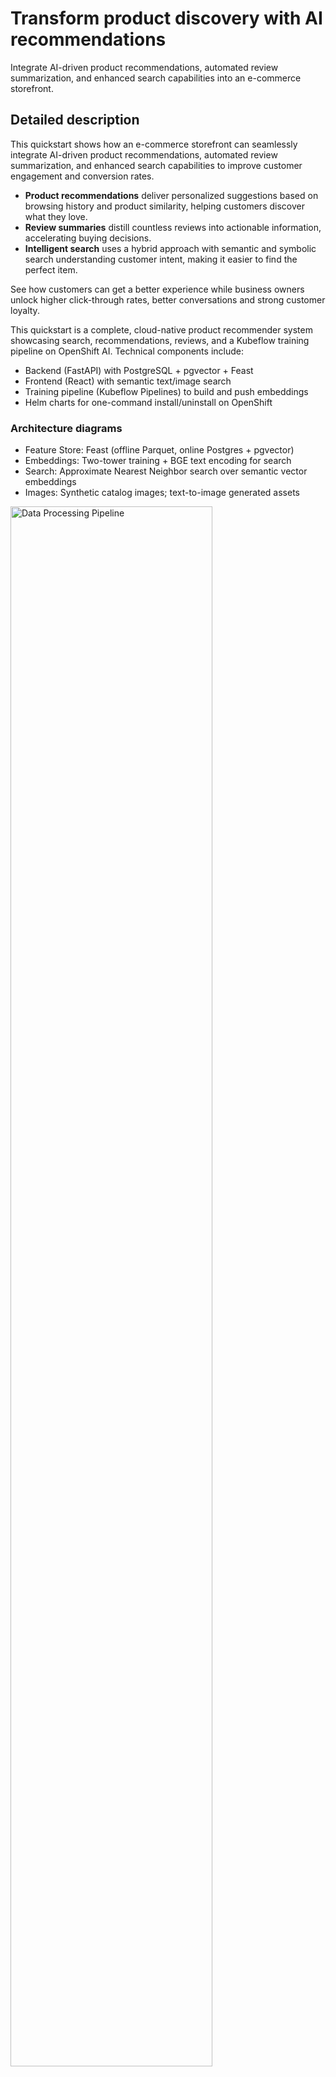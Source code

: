 # Transform product discovery with AI recommendations

Integrate AI-driven product recommendations, automated review summarization, and enhanced search capabilities into an e-commerce storefront.

## Detailed description

This quickstart shows how an e-commerce storefront can seamlessly integrate AI-driven product recommendations, automated review summarization, and enhanced search capabilities to improve customer engagement and conversion rates.

* **Product recommendations** deliver personalized suggestions based on browsing history and product similarity, helping customers discover what they love.
* **Review summaries** distill countless reviews into actionable information, accelerating buying decisions.
* **Intelligent search** uses a hybrid approach with semantic and symbolic search understanding customer intent, making it easier to find the perfect item.

See how customers can get a better experience while business owners unlock higher click-through rates, better conversations and strong customer loyalty.

This quickstart is a complete, cloud-native product recommender system showcasing search, recommendations, reviews, and a Kubeflow training pipeline on OpenShift AI. Technical components include:
- Backend (FastAPI) with PostgreSQL + pgvector + Feast
- Frontend (React) with semantic text/image search
- Training pipeline (Kubeflow Pipelines) to build and push embeddings
- Helm charts for one-command install/uninstall on OpenShift


### Architecture diagrams
- Feature Store: Feast (offline Parquet, online Postgres + pgvector)
- Embeddings: Two-tower training + BGE text encoding for search
- Search: Approximate Nearest Neighbor search over semantic vector embeddings
- Images: Synthetic catalog images; text-to-image generated assets


<img src="docs/images/data_processing_pipeline.drawio.png" alt="Data Processing Pipeline" width="80%">

<img src="docs/images/training_and_batch_scoring.drawio.png" alt="Training & Batch Scoring" width="80%">

<img src="docs/images/Inference.drawio.png" alt="Inference" width="80%">

<img src="docs/images/search_by.drawio.png" alt="Search by Text/Image" width="80%">

---

## Requirements

### Prerequisites
- Access to an OpenShift cluster (with OpenShift AI installed)
- CLI tools: `oc` and `helm`
- Container registry access to push images (e.g., quay.io)

Recommended OpenShift AI components enabled: DataSciencePipelines, Feast Operator, Model Registry, KServe/ModelMesh (Managed in your `DataScienceCluster`).

### Minimum hardware requirements

- **CPU**: 6-8 cores 
- **Memory**: 16-20Gi 
- **Storage**: 150-200Gi

### Minimum software requirements

- **OpenShift 4.17.0+** cluster with OpenShift AI
- **oc CLI 4.17.0+** and **Helm 3.x**
- **Access to quay.io** to be able to pull down container images

### Required user permissions

- **Namespace admin** permissions in the target OpenShift project
- **Container registry access** to pull images from quay.io and registry.redhat.io  
- **OpenShift AI access** to create DataSciencePipelines and Feast components
- **Storage provisioning** rights to create persistent volumes (PVCs)

---

## Deploy

1) Clone and enter the repo
```bash
git clone https://github.com/<your-username>/product-recommender-system.git
cd product-recommender-system/helm
```

2) Install
```bash
make install NAMESPACE=<namespace> minio.userId=<minio user Id> minio.password=<minio password> OLLAMA_MODEL=<ollama model name> MODEL_ENDPOINT=<http://model-url.com/v1>
```
This deploys: Postgres+pgvector, Feast registry/secret, backend, frontend, and the training pipeline server.

3) Access routes (after pods Ready)
```bash
# Frontend URL
FRONTEND=$(oc -n <ns> get route product-recommender-system-frontend -o jsonpath='{.spec.host}')
echo "https://$FRONTEND"

# Pipeline UI (DSP) URL
DSP=$(oc -n <ns> get route ds-pipeline-dspa -o jsonpath='{.spec.host}')
echo "https://$DSP"
```

### Delete
```bash
make uninstall NAMESPACE=<ns>
```

---

## Additional details

### Configuration you’ll change most often
- Images
  - Backend+Frontend: `frontendBackendImage` in `helm/product-recommender-system/values.yaml`
  - Training: `pipelineJobImage` (training container image)
  - Core library (as a base in backend image): `applicationImage` (if used)
- LLM for review generation (optional)
  - Set `llm.secret.data.LLM_API_KEY` (or bring your own secret)
  - Backend env: `USE_LLM_FOR_REVIEWS`, `LLM_API_BASE`, `LLM_MODEL`, `LLM_TIMEOUT`
- Database/Feast integration
  - DB connection comes from the `pgvector` secret (created by the chart)
  - Feast TLS secret name: `feast-feast-recommendation-registry-tls` (mounted in backend & training)


### How search works
- Semantic Approximate Nearest Neighbor search over item text embeddings (BGE)

If you add more modalities (e.g., category vectors), stack only equal-dimension tensors or compute per-field similarities and fuse (max/weighted) without stacking.


### AI Review Summarization
- **What it does**: Uses an LLM to condense recent product reviews into a short, helpful summary covering sentiment, pros, cons, and an overall recommendation.
- **Endpoint**:
  - `GET /products/{product_id}/reviews/summarize` — returns AI-generated summary text.
- **Notes**:
  - Requires at least 4 reviews to produce a summary; otherwise returns a friendly message.
  - Review summary generated real time upon clicking the 'AI Summarize' button on the product page.


Detailed docs live in component READMEs:
- `recommendation-core/README.md`
- `recommendation-training/README.md`
- `backend/README.md`
- `frontend/README.md`
- `helm/README.md`

---

## License & contributions
- License: same terms as Red Hat AI Quickstart
- Contributions welcome via PRs; please update component READMEs when changing behavior

## Tags

* **Industry:** Retail
* **Product:** OpenShift AI
* **Use case:** Personalization
